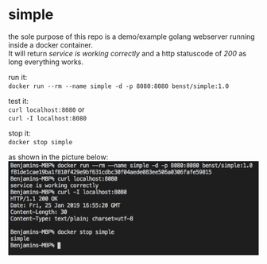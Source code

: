 # simple

the sole purpose of this repo is a demo/example golang webserver running inside a docker container.  
It will return *service is working correctly* and a http statuscode of *200* as long everything works.

run it:  
`docker run --rm --name simple -d -p 8080:8080 benst/simple:1.0`

test it:  
`curl localhost:8080` or   
`curl -I localhost:8080`

stop it:  
`docker stop simple`

as shown in the picture below:
![](demo.png )
